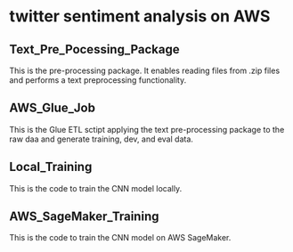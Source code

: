 # twitter sentiment analysis on AWS

## Text_Pre_Pocessing_Package
This is the pre-processing package. It enables reading files from .zip files and performs a text preprocessing functionality.

## AWS_Glue_Job
This is the Glue ETL sctipt applying the text pre-processing package to the raw daa and generate training, dev, and eval data.

## Local_Training
This is the code to train the CNN model locally.

## AWS_SageMaker_Training
This is the code to train the CNN model on AWS SageMaker.
